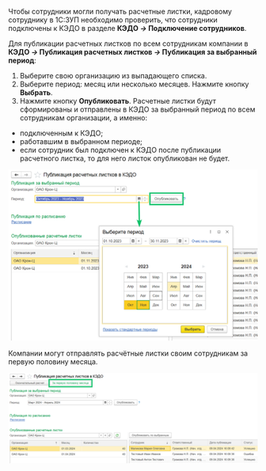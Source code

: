 Чтобы сотрудники могли получать расчетные листки, кадровому сотруднику в 1С:ЗУП необходимо проверить, что сотрудники подключены к КЭДО в разделе **КЭДО *→* Подключение сотрудников**.



Для публикации расчетных листков по всем сотрудникам компании в **КЭДО *→* Публикация расчетных листков *→* Публикация за выбранный период**:

1. Выберите свою организацию из выпадающего списка.
1. Выберите период: месяц или несколько месяцев. Нажмите кнопку **Выбрать**.
1. Нажмите кнопку **Опубликовать**. Расчетные листки будут сформированы и отправлены в КЭДО за выбранный период по всем сотрудникам организации, а именно:  
- подключенным к КЭДО;
- работавшим в выбранном периоде;
- если сотрудник был подключен к КЭДО после публикации расчетного листка, то для него листок опубликован не будет.

![](./assets/Screenshot_57.png)


Компании могут отправлять расчётные листки своим сотрудникам за первую половину месяца. 

![](./assets/first.png)